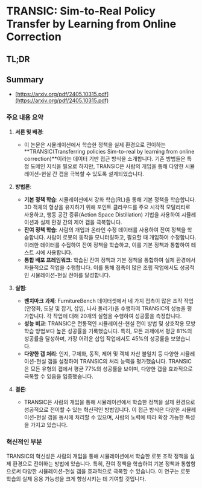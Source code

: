 # TRANSIC: Sim-to-Real Policy Transfer by Learning from Online Correction
## TL;DR
## Summary
- [https://arxiv.org/pdf/2405.10315.pdf](https://arxiv.org/pdf/2405.10315.pdf)

### 주요 내용 요약

1. **서론 및 배경**:
   - 이 논문은 시뮬레이션에서 학습한 정책을 실제 환경으로 전이하는 **TRANSIC(Transferring policies Sim-to-real by learning from online correction)**이라는 데이터 기반 접근 방식을 소개합니다. 기존 방법들은 특정 도메인 지식을 필요로 하지만, TRANSIC은 사람의 개입을 통해 다양한 시뮬레이션-현실 간 갭을 극복할 수 있도록 설계되었습니다.

2. **방법론**:
   - **기본 정책 학습**: 시뮬레이션에서 강화 학습(RL)을 통해 기본 정책을 학습합니다. 3D 객체의 형상을 유지하기 위해 포인트 클라우드를 주요 시각적 모달리티로 사용하고, 행동 공간 증류(Action Space Distillation) 기법을 사용하여 시뮬레이션과 실제 환경 간의 제어 갭을 극복합니다.
   - **잔여 정책 학습**: 사람의 개입과 온라인 수정 데이터를 사용하여 잔여 정책을 학습합니다. 사람이 로봇의 동작을 모니터링하고, 필요할 때 개입하여 수정합니다. 이러한 데이터를 수집하여 잔여 정책을 학습하고, 이를 기본 정책과 통합하여 테스트 시에 사용합니다.
   - **통합 배포 프레임워크**: 학습된 잔여 정책과 기본 정책을 통합하여 실제 환경에서 자율적으로 작업을 수행합니다. 이를 통해 접촉이 많은 조립 작업에서도 성공적인 시뮬레이션-현실 전이를 달성합니다.

3. **실험**:
   - **벤치마크 과제**: FurnitureBench 데이터셋에서 네 가지 접촉이 많은 조작 작업(안정화, 도달 및 잡기, 삽입, 나사 돌리기)을 수행하여 TRANSIC의 성능을 평가합니다. 각 작업에 대해 20개의 실험을 수행하여 성공률을 측정합니다.
   - **성능 비교**: TRANSIC은 전통적인 시뮬레이션-현실 전이 방법 및 상호작용 모방 학습 방법보다 높은 성공률을 기록했습니다. 특히, 모든 과제에서 평균 81%의 성공률을 달성하며, 가장 어려운 삽입 작업에서도 45%의 성공률을 보였습니다.
   - **다양한 갭 처리**: 인지, 구체화, 동적, 제어 및 객체 자산 불일치 등 다양한 시뮬레이션-현실 갭을 설정하여 TRANSIC의 처리 능력을 평가했습니다. TRANSIC은 모든 유형의 갭에서 평균 77%의 성공률을 보이며, 다양한 갭을 효과적으로 극복할 수 있음을 입증했습니다.

4. **결론**:
   - TRANSIC은 사람의 개입을 통해 시뮬레이션에서 학습한 정책을 실제 환경으로 성공적으로 전이할 수 있는 혁신적인 방법입니다. 이 접근 방식은 다양한 시뮬레이션-현실 갭을 동시에 처리할 수 있으며, 사람의 노력에 따라 확장 가능한 특성을 가지고 있습니다.

### 혁신적인 부분
TRANSIC의 혁신성은 사람의 개입을 통해 시뮬레이션에서 학습한 로봇 조작 정책을 실제 환경으로 전이하는 방법에 있습니다. 특히, 잔여 정책을 학습하여 기본 정책과 통합함으로써 다양한 시뮬레이션-현실 갭을 효과적으로 극복할 수 있습니다. 이 연구는 로봇 학습의 실제 응용 가능성을 크게 향상시키는 데 기여할 것입니다.